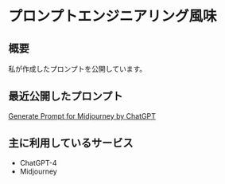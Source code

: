 # プロンプトエンジニアリング風味
## 概要
私が作成したプロンプトを公開しています。

## 最近公開したプロンプト
[Generate Prompt for Midjourney by ChatGPT](https://github.com/gmoriki/prompt_design/blob/main/midjourney/ChatGPT2MJ.md)
## 主に利用しているサービス
* ChatGPT-4
* Midjourney